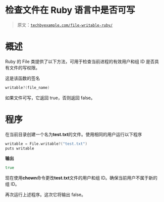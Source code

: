# 检查文件在 Ruby 语言中是否可写

> 原文：[`techbyexample.com/file-writable-ruby/`](https://techbyexample.com/file-writable-ruby/)

# **概述**

Ruby 的 File 类提供了以下方法，可用于检查当前进程的有效用户和组 ID 是否具有文件的写权限。

这是该函数的签名

```go
writable?(file_name)
```

如果文件可写，它返回 true，否则返回 false。

# **程序**

在当前目录创建一个名为**test.txt**的文件。使用相同的用户运行以下程序

```go
writable = File.writable?("test.txt")
puts writable
```

**输出**

```go
true
```

现在使用**chown**命令更改**test.txt**文件的用户和组 ID。确保当前用户不属于新的组 ID。

再次运行上述程序。这次它将输出 false。
